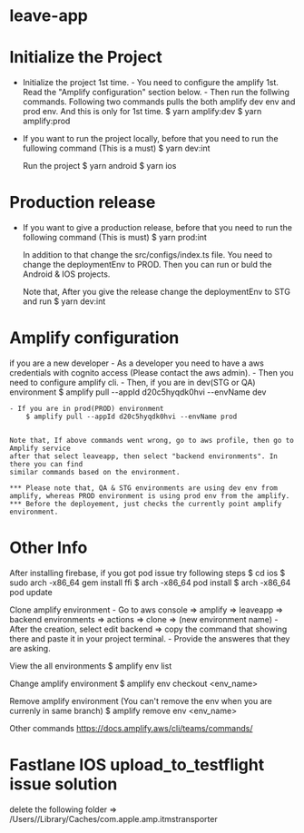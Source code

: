 # leave-app

# Initialize the Project

-   Initialize the project 1st time. - You need to configure the amplify 1st. Read the "Amplify configuration" section below. - Then run the follwing commands. Following two commands pulls the both amplify dev env and prod env. And this is only for 1st time.
    $ yarn amplify:dev
    $ yarn amplify:prod

-   If you want to run the project locally, before that you need to run the fullowing command (This is a must)
    $ yarn dev:int

    Run the project
    $ yarn android
    $ yarn ios

# Production release

-   If you want to give a production release, before that you need to run the following command (This is must)
    $ yarn prod:int

    In addition to that change the src/configs/index.ts file. You need to change the deploymentEnv to PROD.
    Then you can run or buld the Android & IOS projects.

    Note that, After you give the release change the deploymentEnv to STG and run $ yarn dev:int

# Amplify configuration

if you are a new developer - As a developer you need to have a aws credentials with cognito access (Please contact the aws admin). - Then you need to configure amplify cli. - Then, if you are in dev(STG or QA) environment
$ amplify pull --appId d20c5hyqdk0hvi --envName dev

    - If you are in prod(PROD) environment
        $ amplify pull --appId d20c5hyqdk0hvi --envName prod


    Note that, If above commands went wrong, go to aws profile, then go to Amplify service
    after that select leaveapp, then select "backend environments". In there you can find
    similar commands based on the environment.

    *** Please note that, QA & STG environments are using dev env from amplify, whereas PROD environment is using prod env from the amplify.
    *** Before the deployement, just checks the currently point amplify environment.

# Other Info

After installing firebase, if you got pod issue try following steps
$ cd ios
$ sudo arch -x86_64 gem install ffi
$ arch -x86_64 pod install
$ arch -x86_64 pod update

Clone amplify environment - Go to aws console => amplify => leaveapp => backend environments => actions => clone => (new environment name) - After the creation, select edit backend => copy the command that showing there and paste it in your project terminal. - Provide the answeres that they are asking.

View the all environments
$ amplify env list

Change amplify environment
$ amplify env checkout <env_name>

Remove amplify environment (You can't remove the env when you are currenly in same branch)
$ amplify remove env <env_name>

Other commands
https://docs.amplify.aws/cli/teams/commands/

# Fastlane IOS upload_to_testflight issue solution

delete the following folder => /Users/<user>/Library/Caches/com.apple.amp.itmstransporter
